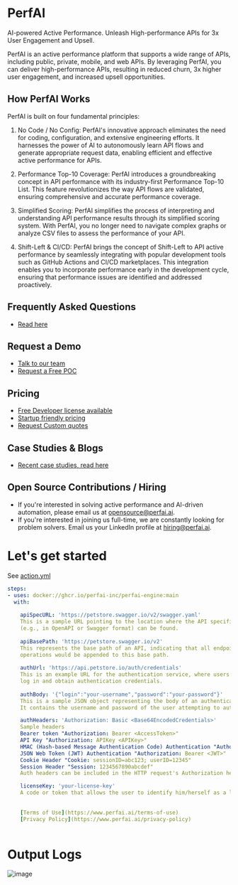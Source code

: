 
# PerfAI

AI-powered Active Performance. Unleash High-performance APIs for 3x User Engagement and Upsell.

PerfAI is an active performance platform that supports a wide range of APIs, including public, private, mobile, and web APIs. By leveraging PerfAI, you can deliver high-performance APIs, resulting in reduced churn, 3x higher user engagement, and increased upsell opportunities.

## How PerfAI Works

PerfAI is built on four fundamental principles:

1. No Code / No Config: PerfAI's innovative approach eliminates the need for coding, configuration, and extensive engineering efforts. It harnesses the power of AI to autonomously learn API flows and generate appropriate request data, enabling efficient and effective active performance for APIs.

2. Performance Top-10 Coverage: PerfAI introduces a groundbreaking concept in API performance with its industry-first Performance Top-10 List. This feature revolutionizes the way API flows are validated, ensuring comprehensive and accurate performance coverage.

3. Simplified Scoring: PerfAI simplifies the process of interpreting and understanding API performance results through its simplified scoring system. With PerfAI, you no longer need to navigate complex graphs or analyze CSV files to assess the performance of your API.

4. Shift-Left & CI/CD: PerfAI brings the concept of Shift-Left to API active performance by seamlessly integrating with popular development tools such as GitHub Actions and CI/CD marketplaces. This integration enables you to incorporate performance early in the development cycle, ensuring that performance issues are identified and addressed proactively.


## Frequently Asked Questions
- [Read here](https://www.perfai.ai/pricing#FAQ)


## Request a Demo
- [Talk to our team](https://www.perfai.ai/demo)
- [Request a Free POC](https://www.perfai.ai/demo)


## Pricing
- [Free Developer license available](https://www.perfai.ai/pricing)
- [Startup friendly pricing](https://www.perfai.ai/pricing)
- [Request Custom quotes](https://www.perfai.ai/pricing)


## Case Studies & Blogs
- [Recent case studies, read here](https://www.perfai.ai/blog)

## Open Source Contributions / Hiring
- If you're interested in solving active performance and AI-driven automation, please email us at opensource@perfai.ai.
- If you're interested in joining us full-time, we are constantly looking for problem solvers. Email us your LinkedIn profile at hiring@perfai.ai.


# Let's get started

See [action.yml](action.yml)

```yaml
steps:
- uses: docker://ghcr.io/perfai-inc/perfai-engine:main
  with:
  
    apiSpecURL: 'https://petstore.swagger.io/v2/swagger.yaml'
    This is a sample URL pointing to the location where the API specification document 
    (e.g., in OpenAPI or Swagger format) can be found.
    
    apiBasePath: 'https://petstore.swagger.io/v2'
    This represents the base path of an API, indicating that all endpoints related to product 
    operations would be appended to this base path.
  
    authUrl: 'https://api.petstore.io/auth/credentials'
    This is an example URL for the authentication service, where users are redirected to 
    log in and obtain authentication credentials.
    
    authBody: '{"login":"your-username","password":"your-password"}'
    This is a sample JSON object representing the body of an authentication request. 
    It contains the username and password of the user attempting to authenticate.

    authHeaders: 'Authorization: Basic <Base64EncodedCredentials>' 
    Sample headers
    Bearer token "Authorization: Bearer <AccessToken>" 
    API Key "Authorization: APIKey <APIKey>"
    HMAC (Hash-based Message Authentication Code) Authentication "Authorization: HMAC <APIKey>:<Signature>"
    JSON Web Token (JWT) Authentication "Authorization: Bearer <JWT>"
    Cookie Header "Cookie: sessionID=abc123; userID=12345"
    Session Header "Session: 1234567890abcdef"
    Auth headers can be included in the HTTP request's Authorization header field to authenticate and authorize the client making the API request. The specific header and authentication method used will depend on the API and authentication mechanism being implemented.

    licenseKey: 'your-license-key'
    A code or token that allows the user to identify him/herself as a legal customer, and it is optional.
   
   
    [Terms of Use](https://www.perfai.ai/terms-of-use)
    [Privacy Policy](https://www.perfai.ai/privacy-policy)
    
```

# Output Logs

![image](https://lh5.googleusercontent.com/4WE6geJfYky9qH93P681EqYm9rhYood4r3neQsb2Y1ueu5dlZwWvZyw4WvVEYHwvxY6047C_adcYd5aSJ-HY1nd2FDHwk1j_EJ6uZ1iBNcKd5g_LH6DB5rpC6vLXgoZWfxsWO_CNXXuZlcEdJX7bgKk)


